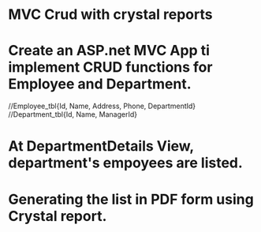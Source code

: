 # MVC Crud with crystal reports
# Create an ASP.net MVC App ti implement CRUD functions for Employee and Department.
//Employee_tbl{Id, Name, Address, Phone, DepartmentId}
//Department_tbl{Id, Name, ManagerId}

# At DepartmentDetails View, department's empoyees are listed.
# Generating the list in PDF form using Crystal report.
